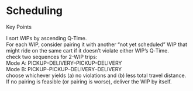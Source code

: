 # Scheduling
Key Points

I sort WIPs by ascending Q‑Time.  
For each WIP, consider pairing it with another “not yet scheduled” WIP that might ride on the same cart if it doesn’t violate either WIP’s Q‑Time.  
check two sequences for 2-WIP trips:  
Mode A: PICKUP–DELIVERY–PICKUP–DELIVERY  
Mode B: PICKUP–PICKUP–DELIVERY–DELIVERY  
choose whichever yields (a) no violations and (b) less total travel distance.  
If no pairing is feasible (or pairing is worse), deliver the WIP by itself.  
